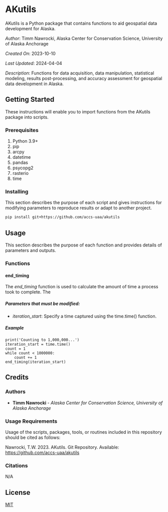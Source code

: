 # AKutils

AKutils is a Python package that contains functions to aid geospatial data development for Alaska.

*Author*: Timm Nawrocki, Alaska Center for Conservation Science, University of Alaska Anchorage

*Created On*: 2023-10-10

*Last Updated*: 2024-04-04

*Description*: Functions for data acquisition, data manipulation, statistical modeling, results post-processing, and accuracy assessment for geospatial data development in Alaska.

## Getting Started
These instructions will enable you to import functions from the AKutils package into scripts. 

### Prerequisites

1. Python 3.9+
2. pip
3. arcpy
4. datetime
5. pandas
6. psycopg2
7. rasterio
8. time

### Installing

This section describes the purpose of each script and gives instructions for modifying parameters to reproduce results or adapt to another project.

```bash
pip install git+https://github.com/accs-uaa/akutils
```

## Usage
This section describes the purpose of each function and provides details of parameters and outputs.

### Functions

#### end_timing

The *end_timing* function is used to calculate the amount of time a process took to complete. The 

##### **Parameters that must be modified:**

* *iteration_start*: Specify a time captured using the time.time() function.

##### Example

```
print('Counting to 1,000,000...')
iteration_start = time.time()
count = 1
while count < 1000000:
	count += 1
end_timing(iteration_start)
```

## Credits

### Authors

* **Timm Nawrocki** - *Alaska Center for Conservation Science, University of Alaska Anchorage*

### Usage Requirements

Usage of the scripts, packages, tools, or routines included in this repository should be cited as follows:

Nawrocki, T.W. 2023. AKutils. Git Repository. Available: https://github.com/accs-uaa/akutils

### Citations

N/A

## License
[MIT](https://choosealicense.com/licenses/mit/)
